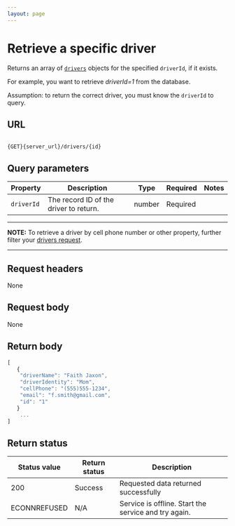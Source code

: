 ```yaml
---
layout: page
---
```

# Retrieve a specific driver

Returns an array of [`drivers`](drivers) objects for the specified `driverId`, if it exists.

For example, you want to retrieve *driverId=1* from the database.

Assumption: to return the correct driver, you must know the `driverId` to query.

## URL

```shell

{GET}{server_url}/drivers/{id}
```

## Query parameters

| Property | Description | Type | Required | Notes |
| -------------- | ------ | ------------ |------------ |------------ |
| `driverId` | The record ID of the driver to return.  | number | Required |  |

---

**NOTE:**
To retrieve a driver by cell phone number or other property, further filter your [drivers request](drivers-get-driver-by-property.md).

---

## Request headers

None

## Request body

None

## Return body

```js
[
   {
    "driverName": "Faith Jaxon",
    "driverIdentity": "Mom",
    "cellPhone": "(555)555-1234",
    "email": "f.smith@gmail.com",
    "id": "1"
   }
    ...
]
```

## Return status

| Status value | Return status | Description |
| ------------- | ----------- | ----------- |
| 200 | Success | Requested data returned successfully |
|  ECONNREFUSED | N/A | Service is offline. Start the service and try again. |
